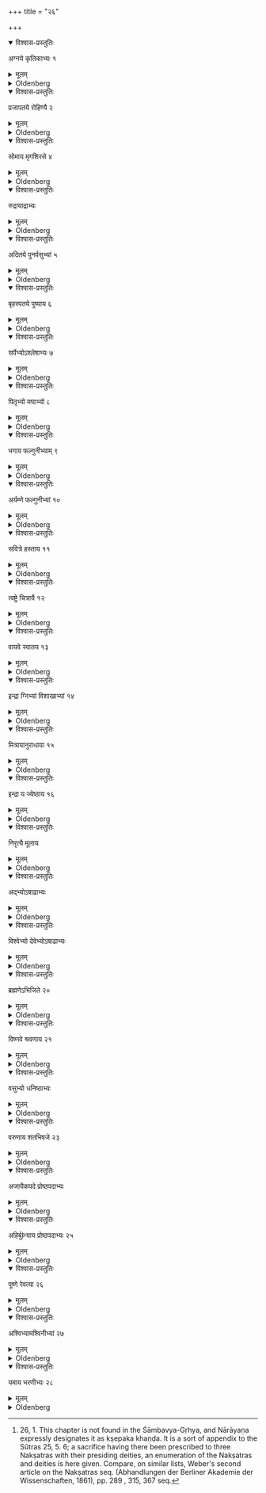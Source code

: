 +++
title = "२६"

+++


<details open><summary>विश्वास-प्रस्तुतिः</summary>

अग्नये कृतिकाभ्यः १
</details>

<details><summary>मूलम्</summary>

अग्नये कृतिकाभ्यः १
</details>

<details><summary>Oldenberg</summary>

1 [^1] . To Agni, to the Kṛttikās.

[^1]:  26, 1. This chapter is not found in the Śāmbavya-Gṛhya, and Nārāyaṇa expressly designates it as kṣepaka khaṇḍa. It is a sort of appendix to the Sūtras 25, 5. 6; a sacrifice having there been prescribed to three Nakṣatras with their presiding deities, an enumeration of the Nakṣatras and deities is here given. Compare, on similar lists, Weber's second article on the Nakṣatras seq. (Abhandlungen der Berliner Akademie der Wissenschaften, 1861), pp. 289 , 315, 367 seq.

</details>

<details open><summary>विश्वास-प्रस्तुतिः</summary>

प्रजापतये रोहिण्यै २
</details>

<details><summary>मूलम्</summary>

प्रजापतये रोहिण्यै २
</details>

<details><summary>Oldenberg</summary>

2. To Prajāpati, to Rohiṇī.

</details>

<details open><summary>विश्वास-प्रस्तुतिः</summary>

सोमाय मृगशिरसे ४
</details>

<details><summary>मूलम्</summary>

सोमाय मृगशिरसे ४
</details>

<details><summary>Oldenberg</summary>

3. To Soma, to Mṛgaśiras.

</details>

<details open><summary>विश्वास-प्रस्तुतिः</summary>

रुद्रायाद्राभ्यः
</details>

<details><summary>मूलम्</summary>

रुद्रायाद्राभ्यः 
</details>

<details><summary>Oldenberg</summary>

4. To Rudra, to the Ārdrās.

</details>

<details open><summary>विश्वास-प्रस्तुतिः</summary>

अदितये पुनर्वसुभ्यां ५
</details>

<details><summary>मूलम्</summary>

अदितये पुनर्वसुभ्यां ५
</details>

<details><summary>Oldenberg</summary>

5. To Aditi, to the two Punarvasus.

</details>

<details open><summary>विश्वास-प्रस्तुतिः</summary>

बृहस्पतये पुष्याय ६
</details>

<details><summary>मूलम्</summary>

बृहस्पतये पुष्याय ६
</details>

<details><summary>Oldenberg</summary>

6. To Bṛhaspati, to Puṣya.

</details>

<details open><summary>विश्वास-प्रस्तुतिः</summary>

सर्पेभ्योऽश्लेषाभ्यः ७
</details>

<details><summary>मूलम्</summary>

सर्पेभ्योऽश्लेषाभ्यः ७
</details>

<details><summary>Oldenberg</summary>

7. To the Serpents, to the Aśleṣās.

</details>

<details open><summary>विश्वास-प्रस्तुतिः</summary>

पितृभ्यो मघाभ्यो ८
</details>

<details><summary>मूलम्</summary>

पितृभ्यो मघाभ्यो ८
</details>

<details><summary>Oldenberg</summary>

8. To the Manes, to the Maghās.

</details>

<details open><summary>विश्वास-प्रस्तुतिः</summary>

भगाय फल्गुनीभ्याम् ९
</details>

<details><summary>मूलम्</summary>

भगाय फल्गुनीभ्याम् ९
</details>

<details><summary>Oldenberg</summary>

9. To Bhaga, to the two Phalgunīs.

</details>

<details open><summary>विश्वास-प्रस्तुतिः</summary>

अर्यम्णे फल्गुनीभ्यां १०
</details>

<details><summary>मूलम्</summary>

अर्यम्णे फल्गुनीभ्यां १०
</details>

<details><summary>Oldenberg</summary>

10. To Aryaman, to the two Phalgunīs.

</details>

<details open><summary>विश्वास-प्रस्तुतिः</summary>

सवित्रे हस्ताय ११
</details>

<details><summary>मूलम्</summary>

सवित्रे हस्ताय ११
</details>

<details><summary>Oldenberg</summary>

11. To Savitar, to Hasta.

</details>

<details open><summary>विश्वास-प्रस्तुतिः</summary>

त्वष्ट्रे चित्रायै १२
</details>

<details><summary>मूलम्</summary>

त्वष्ट्रे चित्रायै १२
</details>

<details><summary>Oldenberg</summary>

12. To Tvaṣṭar, to Citrā.

</details>

<details open><summary>विश्वास-प्रस्तुतिः</summary>

वायवे स्वातय १३
</details>

<details><summary>मूलम्</summary>

वायवे स्वातय १३
</details>

<details><summary>Oldenberg</summary>

13. To Vāyu, to Svāti.

</details>

<details open><summary>विश्वास-प्रस्तुतिः</summary>

इन्द्रा ग्निभ्यां विशाखाभ्यां १४
</details>

<details><summary>मूलम्</summary>

इन्द्रा ग्निभ्यां विशाखाभ्यां १४
</details>

<details><summary>Oldenberg</summary>

14. To Indra and Agni, to the two Viśākhās.

</details>

<details open><summary>विश्वास-प्रस्तुतिः</summary>

मित्रायानुराधाया १५
</details>

<details><summary>मूलम्</summary>

मित्रायानुराधाया १५
</details>

<details><summary>Oldenberg</summary>

15. To Mitra, to Anurādhā.

</details>

<details open><summary>विश्वास-प्रस्तुतिः</summary>

इन्द्रा य ज्येष्ठाय १६
</details>

<details><summary>मूलम्</summary>

इन्द्रा य ज्येष्ठाय १६
</details>

<details><summary>Oldenberg</summary>

16. To Indra, to Jyeṣṭha.

</details>

<details open><summary>विश्वास-प्रस्तुतिः</summary>

निरृत्यै मूलाय
</details>

<details><summary>मूलम्</summary>

निरृत्यै मूलाय

</details>

<details><summary>Oldenberg</summary>

17. To Nirṛti, to Mūla.

</details>

<details open><summary>विश्वास-प्रस्तुतिः</summary>

अद्भ्योऽषाढाभ्यः
</details>

<details><summary>मूलम्</summary>

अद्भ्योऽषाढाभ्यः

</details>

<details><summary>Oldenberg</summary>

18. To the Waters, to the Aṣāḍhās.

</details>

<details open><summary>विश्वास-प्रस्तुतिः</summary>

विश्वेभ्यो देवेभ्योऽषाढाभ्यः
</details>

<details><summary>मूलम्</summary>

विश्वेभ्यो देवेभ्योऽषाढाभ्यः 

</details>

<details><summary>Oldenberg</summary>

19. To the Viśve devās, to the Aṣāḍhās.

</details>

<details open><summary>विश्वास-प्रस्तुतिः</summary>

ब्रह्मणेऽभिजिते २०
</details>

<details><summary>मूलम्</summary>

ब्रह्मणेऽभिजिते २०
</details>

<details><summary>Oldenberg</summary>

20. To Brahman, to Abhijit.

</details>

<details open><summary>विश्वास-प्रस्तुतिः</summary>

विष्णवे श्रवणाय २१
</details>

<details><summary>मूलम्</summary>

विष्णवे श्रवणाय २१
</details>

<details><summary>Oldenberg</summary>

21. To Viṣṇu, to Śravaṇa.

</details>

<details open><summary>विश्वास-प्रस्तुतिः</summary>

वसुभ्यो धनिष्ठाभ्यः
</details>

<details><summary>मूलम्</summary>

वसुभ्यो धनिष्ठाभ्यः 
</details>

<details><summary>Oldenberg</summary>

22. To the Vasus, to the Dhaniṣṭhās.

</details>

<details open><summary>विश्वास-प्रस्तुतिः</summary>

वरुणाय शतभिषजे २३
</details>

<details><summary>मूलम्</summary>

वरुणाय शतभिषजे २३
</details>

<details><summary>Oldenberg</summary>

23. To Varuṇa, to Śatabhiṣaj.

</details>

<details open><summary>विश्वास-प्रस्तुतिः</summary>

अजायैकपदे प्रोष्ठपदाभ्यः
</details>

<details><summary>मूलम्</summary>

अजायैकपदे प्रोष्ठपदाभ्यः
</details>

<details><summary>Oldenberg</summary>

24. To Aja ekapad, to the Proṣṭhapadās.

</details>

<details open><summary>विश्वास-प्रस्तुतिः</summary>

अहिर्बुÞयाय प्रोष्ठपदाभ्यः २५
</details>

<details><summary>मूलम्</summary>

अहिर्बुÞयाय प्रोष्ठपदाभ्यः २५
</details>

<details><summary>Oldenberg</summary>

25. To Ahi budhnya, to the Proṣṭhapadās.

</details>

<details open><summary>विश्वास-प्रस्तुतिः</summary>

पूष्णे रेवत्या २६
</details>

<details><summary>मूलम्</summary>

पूष्णे रेवत्या २६
</details>

<details><summary>Oldenberg</summary>

26. To Pūṣan, to Revatī.

</details>

<details open><summary>विश्वास-प्रस्तुतिः</summary>

अश्विभ्यामश्विनीभ्यां २७
</details>

<details><summary>मूलम्</summary>

अश्विभ्यामश्विनीभ्यां २७
</details>

<details><summary>Oldenberg</summary>

27. To the two Aśvins, to the two Aśvinīs.

</details>

<details open><summary>विश्वास-प्रस्तुतिः</summary>

यमाय भरणीभ्यः २८
</details>

<details><summary>मूलम्</summary>

यमाय भरणीभ्यः २८
</details>

<details><summary>Oldenberg</summary>

28. To Yama, to the Bharaṇīs.

</details>
